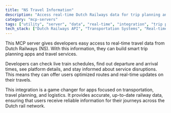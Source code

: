 ```yaml
---
title: "NS Travel Information"
description: "Access real-time Dutch Railways data for trip planning and travel information."
category: "mcp-servers"
tags: ["utility", "server", "data", "real-time", "integration", "trip planning", "alerts", "logistics"]
tech_stack: ["Dutch Railways API", "Transportation Systems", "Real-time Data", "Trip Planning", "Public Transit", "Live Train Schedules", "Service Disruptions"]
---
```


This MCP server gives developers easy access to real-time travel data from Dutch Railways (NS). With this information, they can build smart trip planning apps and travel services.

Developers can check live train schedules, find out departure and arrival times, see platform details, and stay informed about service disruptions. This means they can offer users optimized routes and real-time updates on their travels.

This integration is a game changer for apps focused on transportation, travel planning, and logistics. It provides accurate, up-to-date railway data, ensuring that users receive reliable information for their journeys across the Dutch rail network.